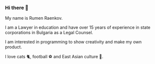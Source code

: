 ### Hi there 👋

My name is Rumen Raenkov.

I am a Lawyer in education and have over 15 years of experience in state corporations in Bulgaria as a Legal Counsel. 

I am interested in programming to show creativity and make my own product.

I love cats 🐈, football ⚽ and East Asian culture 🐉.
<!--
**Randeman/Randeman** is a ✨ _special_ ✨ repository because its `README.md` (this file) appears on your GitHub profile.

Here are some ideas to get you started:

- 🔭 I’m currently working on ...
- 🌱 I’m currently learning ...
- 👯 I’m looking to collaborate on ...
- 🤔 I’m looking for help with ...
- 💬 Ask me about ...
- 📫 How to reach me: ...
- 😄 Pronouns: ...
- ⚡ Fun fact: ...
-->
